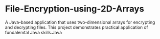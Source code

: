 # File-Encryption-using-2D-Arrays
A Java-based application that uses two-dimensional arrays for encrypting and decrypting files. This project demonstrates practical application of fundalemtal Java skills.Java
